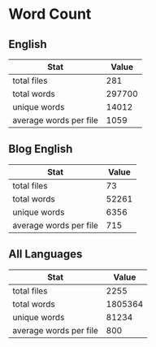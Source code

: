 # Word Count

## English

Stat | Value
---- | -----
total files | 281
total words | 297700
unique words | 14012
average words per file | 1059

## Blog English

Stat | Value
---- | -----
total files | 73
total words | 52261
unique words | 6356
average words per file | 715

## All Languages

Stat | Value
---- | -----
total files | 2255
total words | 1805364
unique words | 81234
average words per file | 800
